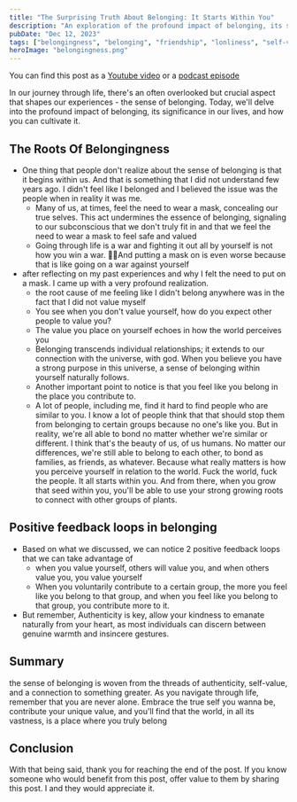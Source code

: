 ```yaml
---
title: "The Surprising Truth About Belonging: It Starts Within You"
description: "An exploration of the profound impact of belonging, its significance in our lives, and how you can cultivate it"
pubDate: "Dec 12, 2023"
tags: ["belongingness", "belonging", "friendship", "lonliness", "self-value", "authenticity", "contribution", "self-improvement", "spirituality"]
heroImage: "belongingness.png"
---
```


You can find this post as a [Youtube video](https://youtu.be/pIV7OeY_eg4) or a [podcast episode](https://podcasters.spotify.com/pod/show/rami-maalouf/episodes/The-Surprising-Truth-About-Belonging-e2db87d)

In our journey through life, there's an often overlooked but crucial aspect that shapes our experiences - the sense of belonging. Today, we'll delve into the profound impact of belonging, its significance in our lives, and how you can cultivate it.

## The Roots Of Belongingness

- One thing that people don't realize about the sense of belonging is that it begins within us. And that is something that I did not understand few years ago. I didn't feel like I belonged and I  believed the issue was the people when in reality it was me.
  - Many of us, at times, feel the need to wear a mask, concealing our true selves. This act undermines the essence of belonging, signaling to our subconscious that we don't truly fit in and that we feel the need to wear a mask to feel safe and valued
  - Going through life is a war and fighting it out all by yourself is not how you win a war. And putting a mask on is even worse because that is like going on a war against yourself
- after reflecting on my past experiences and why I felt the need to put on a mask. I came up with a very profound realization.
  - the root cause of me feeling like I didn't belong anywhere was in the fact that I did not value myself
  - You see when you don't value yourself, how do you expect other people to value you?
  - The value you place on yourself echoes in how the world perceives you
  - Belonging transcends individual relationships; it extends to our connection with the universe, with god. When you believe you have a strong purpose in this universe, a sense of belonging within yourself naturally follows.
  - Another important point to notice is that you feel like you belong in the place you contribute to.
  - A lot of people, including me, find it hard to find people who are similar to you. I know a lot of people think that that should stop them from belonging to certain groups because no one's like you. But in reality, we're all able to bond no matter whether we're similar or different. I think that's the beauty of us, of us humans. No matter our differences, we're still able to belong to each other, to bond as families, as friends, as whatever. Because what really matters is how you perceive yourself in relation to the world. Fuck the world, fuck the people. It all starts within you. And from there, when you grow that seed within you, you'll be able to use your strong growing roots to connect with other groups of plants.

## Positive feedback loops in belonging

- Based on what we discussed, we can notice 2 positive feedback loops that we can take advantage of
  - when you value yourself, others will value you, and when others value you, you value yourself
  - When you voluntarily contribute to a certain group, the more you feel like you belong to that group, and when you feel like you belong to that group, you contribute more to it.
- But remember, Authenticity is key, allow your kindness to emanate naturally from your heart, as most individuals can discern between genuine warmth and insincere gestures.

## Summary

the sense of belonging is woven from the threads of authenticity, self-value, and a connection to something greater. As you navigate through life, remember that you are never alone. Embrace the true self you wanna be, contribute your unique value, and you'll find that the world, in all its vastness, is a place where you truly belong

## Conclusion

With that being said, thank you for reaching the end of the post. If you know someone who would benefit from this post, offer value to them by sharing this post. I and they would appreciate it.
